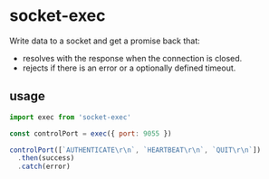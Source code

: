 # socket-exec

Write data to a socket and get a promise back that:
- resolves with the response when the connection is closed.
- rejects if there is an error or a optionally defined timeout.

## usage

```javascript
import exec from 'socket-exec'

const controlPort = exec({ port: 9055 })

controlPort([`AUTHENTICATE\r\n`, `HEARTBEAT\r\n`, `QUIT\r\n`])
  .then(success)
  .catch(error)
```
